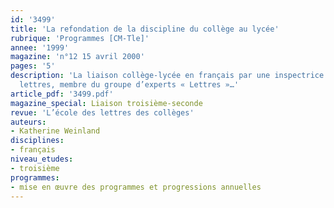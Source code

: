 ```yaml
---
id: '3499'
title: 'La refondation de la discipline du collège au lycée'
rubrique: 'Programmes [CM-Tle]'
annee: '1999'
magazine: 'n°12 15 avril 2000'
pages: '5'
description: 'La liaison collège-lycée en français par une inspectrice générale des
  lettres, membre du groupe d’experts « Lettres »…'
article_pdf: '3499.pdf'
magazine_special: Liaison troisième-seconde
revue: 'L’école des lettres des collèges'
auteurs:
- Katherine Weinland
disciplines:
- français
niveau_etudes:
- troisième
programmes:
- mise en œuvre des programmes et progressions annuelles
---
```

